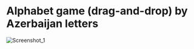 # Alphabet game (drag-and-drop) by Azerbaijan letters

![Screenshot_1](https://user-images.githubusercontent.com/61557989/108863010-34a65a80-760a-11eb-82ec-26b034cdc976.png)
